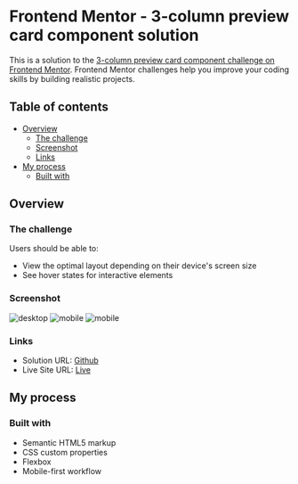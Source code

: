 # Frontend Mentor - 3-column preview card component solution

This is a solution to the [3-column preview card component challenge on Frontend Mentor](https://www.frontendmentor.io/challenges/3column-preview-card-component-pH92eAR2-). Frontend Mentor challenges help you improve your coding skills by building realistic projects. 

## Table of contents

- [Overview](#overview)
  - [The challenge](#the-challenge)
  - [Screenshot](#screenshot)
  - [Links](#links)
- [My process](#my-process)
  - [Built with](#built-with)


## Overview

### The challenge

Users should be able to:

- View the optimal layout depending on their device's screen size
- See hover states for interactive elements

### Screenshot

![desktop](../main/screenshot/sc_d.png)
![mobile](../main/screenshot/sc_m_1.png)
![mobile](../main/screenshot/sc_m_2.png)


### Links

- Solution URL: [Github](https://github.com/GlaDdos/three-column-card)
- Live Site URL: [Live](https://gladdos.github.io/three-column-card/)

## My process

### Built with

- Semantic HTML5 markup
- CSS custom properties
- Flexbox
- Mobile-first workflow
